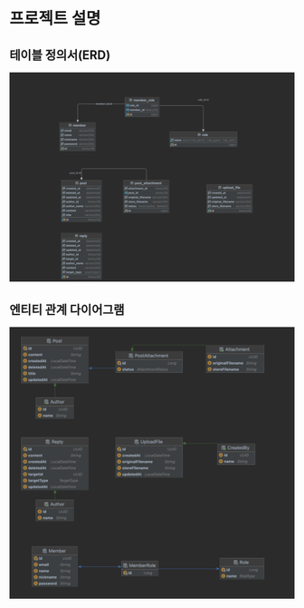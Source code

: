 
# 프로젝트 설명

## 테이블 정의서(ERD)

![community-erd](image/community-erd.png)

## 엔티티 관계 다이어그램

![img.png](image/community-entity.png)
